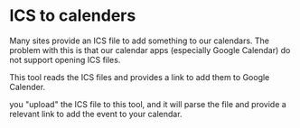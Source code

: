 # ICS to calenders

Many sites provide an ICS file to add something to our calendars. The problem with this is that our calendar apps (especially Google Calendar) do not support opening ICS files.

This tool reads the ICS files and provides a link to add them to Google Calender.

you "upload" the ICS file to this tool, and it will parse the file and provide a relevant link to add the event to your calendar.
